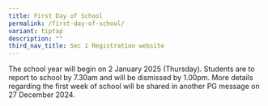```yaml
---
title: First Day of School
permalink: /first-day-of-school/
variant: tiptap
description: ""
third_nav_title: Sec 1 Registration website
---
```

<p>The school year will begin on 2 January 2025 (Thursday). Students are
to report to school by 7.30am and will be dismissed by 1.00pm. More details
regarding the first week of school will be shared in another PG message
on 27 December 2024.</p>
<p></p>